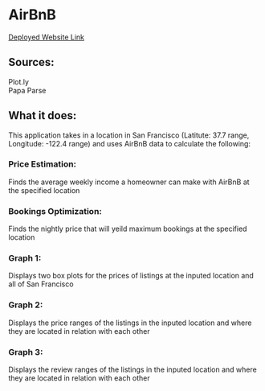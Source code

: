 # AirBnB
[Deployed Website Link](https://jredblue.github.io/AirBnB/) 
## Sources:    
Plot.ly  
Papa Parse   
## What it does:  
This application takes in a location in San Francisco (Latitute: 37.7 range, Longitude: -122.4 range) and uses AirBnB data to calculate the following:  
### Price Estimation:    
Finds the average weekly income a homeowner can make with AirBnB at the specified location 
### Bookings Optimization:    
Finds the nightly price that will yeild maximum bookings at the specified location 
### Graph 1: 
Displays two box plots for the prices of listings at the inputed location and all of San Francisco 
### Graph 2: 
Displays the price ranges of the listings in the inputed location and where they are located in relation with each other 
### Graph 3: 
Displays the review ranges of the listings in the inputed location and where they are located in relation with each other 



